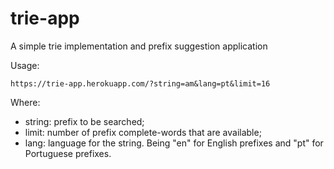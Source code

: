 # trie-app
A simple trie implementation and prefix suggestion application

Usage:
```
https://trie-app.herokuapp.com/?string=am&lang=pt&limit=16
```

Where:
- string: prefix to be searched;
- limit: number of prefix complete-words that are available;
- lang: language for the string. Being "en" for English prefixes and "pt" for Portuguese prefixes.


